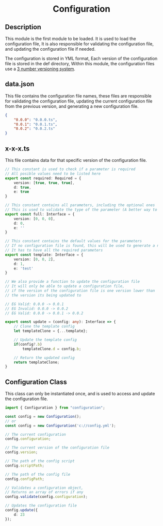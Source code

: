 <h1 align="center">
    Configuration
</h1>

## Description

This module is the first module to be loaded. It is used to load the configuration file,
It is also responsible for validating the configuration file, and updating the configuration file if needed.

The configuration is stored in YML format, Each version of the configuration file is stored in the def directory,
Within this module, the configuration files use a [3 number versioning system](https://en.wikipedia.org/wiki/Software_versioning).

## data.json

This file contains the configuration file names, these files are responsible for validating the configuration file,
updating the current configuration file from the previous version, and generating a new configuration file.

```json
{
    "0.0.0": "0.0.0.ts",
    "0.0.1": "0.0.1.ts", 
    "0.0.2": "0.0.2.ts"
}
```

## x-x-x.ts

This file contains data for that specific version of the configuration file.

```typescript
// This constant is used to check if a parameter is required
// All posible values need to be listed here
export const required: Required = {
    version: [true, true, true],
    d: true,
    e: true
}

// This constant contains all parameters, including the optional ones
// This is used to validate the type of the parameter (A better way to do this would be an array that specifies the /// type of the parameter)
export const full: Interface = {
    version: [0, 0, 0],
    d: 0,
    e: ''
}

// This constant contains the default values for the parameters
// If no configuration file is found, this will be used to generate a new configuration file
// It has to have all the required parameters
export const template: Interface = {
    version: [0, 0, 2],
    d: 1,
    e: 'test'
}

// We also provide a function to update the configuration file
// It will only be able to update a configuration file,
// if the version of the configuration file is one version lower than 
// the version its being updated to

// EG Valid: 0.0.0 -> 0.0.1
// EG Invalid: 0.0.0 -> 0.0.2
// EG Valid: 0.0.0 -> 0.0.1 -> 0.0.2

export const update = (config: any): Interface => {
    // Clone the template config
    let templateClone = {...template};

    // Update the template config
    if(config?.b)
        templateClone.d = config.b;

    // Return the updated config
    return templateClone;
}
```

## Configuration Class 

This class can only be instantiated once, and is used to access and update the configuration file.

```typescript
import { Configuration } from "configuration";

const config = new Configuration();
// or
const config = new Configuration('c://config.yml');

// The current configuration
config.configuration;

// The current version of the configuration file
config.version;

// The path of the config script
config.scriptPath;

// The path of the config file
config.configPath;

// Validates a configuration object,
// Returns an array of errors if any
config.validate(config.configuration);

// Updates the configuration file
config.update({
    d: 23
});
```